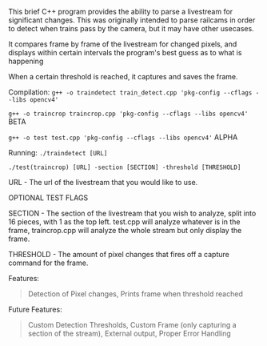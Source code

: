 This brief C++ program provides the ability to parse a livestream for significant changes. This was originally intended to parse railcams in order to detect when trains pass by the camera, but it may have other usecases.

It compares frame by frame of the livestream for changed pixels, and displays within certain intervals the program's best guess as to what is happening

When a certain threshold is reached, it captures and saves the frame. 

Compilation:
``` g++ -o traindetect train_detect.cpp 'pkg-config --cflags --libs opencv4' ```

``` g++ -o traincrop traincrop.cpp 'pkg-config --cflags --libs opencv4' ``` BETA

``` g++ -o test test.cpp 'pkg-config --cflags --libs opencv4' ``` ALPHA


Running:
``` ./traindetect [URL] ```

``` ./test(traincrop) [URL] -section [SECTION] -threshold [THRESHOLD] ```

URL - The url of the livestream that you would like to use.

OPTIONAL TEST FLAGS

SECTION - The section of the livestream that you wish to analyze, split into 16 pieces, with 1 as the top left. test.cpp will analyze whatever is in the frame, traincrop.cpp will analyze the whole stream but only display the frame.

THRESHOLD - The amount of pixel changes that fires off a capture command for the frame.

Features:
> Detection of Pixel changes, 
> Prints frame when threshold reached

Future Features:
> Custom Detection Thresholds,
> Custom Frame (only capturing a section of the stream),
> External output,
> Proper Error Handling


